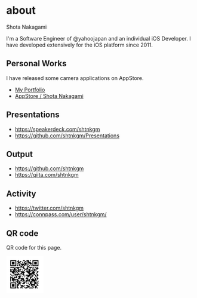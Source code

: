 # about
Shota Nakagami

I'm a Software Engineer of @yahoojapan and an individual iOS Developer.
I have developed extensively for the iOS platform since 2011.

## Personal Works
I have released some camera applications on AppStore.

 - [My Portfolio](https://shtnkgm.github.io/)
 - [AppStore / Shota Nakagami](https://itunes.apple.com/developer/shota-nakagami/id457011383)

## Presentations
 - https://speakerdeck.com/shtnkgm
 - https://github.com/shtnkgm/Presentations

## Output
 - https://github.com/shtnkgm
 - https://qiita.com/shtnkgm
 
## Activity
 - https://twitter.com/shtnkgm
 - https://connpass.com/user/shtnkgm/

## QR code
QR code for this page.

<img src="https://github.com/shtnkgm/about/blob/master/image/qrcode.png" alt="QR code" width="100">
